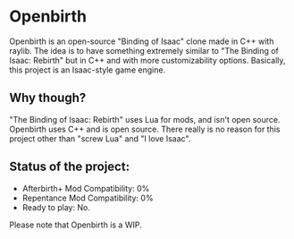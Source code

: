 # Openbirth

Openbirth is an open-source "Binding of Isaac" clone made in C++ with raylib. The idea is to have something extremely similar to "The Binding of Isaac: Rebirth" but in C++ and with more customizability options. Basically, this project is an Isaac-style game engine.

## Why though?

"The Binding of Isaac: Rebirth" uses Lua for mods, and isn't open source. Openbirth uses C++ and is open source. There really is no reason for this project other than "screw Lua" and "I love Isaac". 

## Status of the project:
- Afterbirth+ Mod Compatibility: 0%
- Repentance Mod Compatibility: 0%
- Ready to play: No.

Please note that Openbirth is a WIP.

